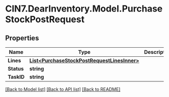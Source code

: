 # CIN7.DearInventory.Model.PurchaseStockPostRequest

## Properties

| Name       | Type                                                                                        | Description | Notes      |
| ---------- | ------------------------------------------------------------------------------------------- | ----------- | ---------- |
| **Lines**  | [**List&lt;PurchaseStockPostRequestLinesInner&gt;**](PurchaseStockPostRequestLinesInner.md) |             | [optional] |
| **Status** | **string**                                                                                  |             | [optional] |
| **TaskID** | **string**                                                                                  |             | [optional] |

[[Back to Model list]](../README.md#documentation-for-models) [[Back to API list]](../README.md#documentation-for-api-endpoints) [[Back to README]](../README.md)
